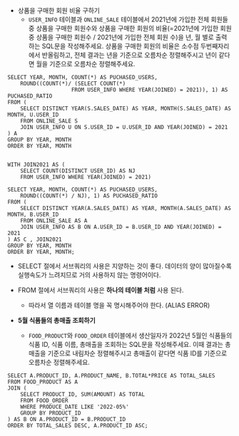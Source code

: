 - 상품을 구매한 회원 비율 구하기
	- `USER_INFO` 테이블과 `ONLINE_SALE` 테이블에서 2021년에 가입한 전체 회원들 중 상품을 구매한 회원수와 상품을 구매한 회원의 비율(=2021년에 가입한 회원 중 상품을 구매한 회원수 / 2021년에 가입한 전체 회원 수)을 년, 월 별로 출력하는 SQL문을 작성해주세요. 상품을 구매한 회원의 비율은 소수점 두번째자리에서 반올림하고, 전체 결과는 년을 기준으로 오름차순 정렬해주시고 년이 같다면 월을 기준으로 오름차순 정렬해주세요.
```
SELECT YEAR, MONTH, COUNT(*) AS PUCHASED_USERS,
	ROUND((COUNT(*)/ (SELECT COUNT(*)
					FROM USER_INFO WHERE YEAR(JOINED) = 2021)), 1) AS PUCHASED_RATIO
FROM (
    SELECT DISTINCT YEAR(S.SALES_DATE) AS YEAR, MONTH(S.SALES_DATE) AS MONTH, U.USER_ID
    FROM ONLINE_SALE S
    JOIN USER_INFO U ON S.USER_ID = U.USER_ID AND YEAR(JOINED) = 2021
) A
GROUP BY YEAR, MONTH
ORDER BY YEAR, MONTH


WITH JOIN2021 AS (
    SELECT COUNT(DISTINCT USER_ID) AS NJ
    FROM USER_INFO WHERE YEAR(JOINED) = 2021)

SELECT YEAR, MONTH, COUNT(*) AS PUCHASED_USERS,
    ROUND((COUNT(*) / NJ), 1) AS PUCHASED_RATIO
FROM (
    SELECT DISTINCT YEAR(A.SALES_DATE) AS YEAR, MONTH(A.SALES_DATE) AS MONTH, B.USER_ID
    FROM ONLINE_SALE AS A
    JOIN USER_INFO AS B ON A.USER_ID = B.USER_ID AND YEAR(JOINED) = 2021
) AS C , JOIN2021
GROUP BY YEAR, MONTH
ORDER BY YEAR, MONTH;
```
- SELECT 절에서 서브쿼리의 사용은 지양하는 것이 좋다. 데이터의 양이 많아질수록 실행속도가 느려지므로 거의 사용하지 않는 명령어이다.
- FROM 절에서 서브쿼리의 사용은 **하나의 테이블 처럼** 사용 된다.
	- 따라서 열 이름과 테이블 명을 꼭 명시해주어야 한다. (ALIAS ERROR)

- **5월 식품들의 총매출 조회하기**
	- `FOOD_PRODUCT`와 `FOOD_ORDER` 테이블에서 생산일자가 2022년 5월인 식품들의 식품 ID, 식품 이름, 총매출을 조회하는 SQL문을 작성해주세요. 이때 결과는 총매출을 기준으로 내림차순 정렬해주시고 총매출이 같다면 식품 ID를 기준으로 오름차순 정렬해주세요.
```
SELECT A.PRODUCT_ID, A.PRODUCT_NAME, B.TOTAL*PRICE AS TOTAL_SALES
FROM FOOD_PRODUCT AS A
JOIN (
    SELECT PRODUCT_ID, SUM(AMOUNT) AS TOTAL
    FROM FOOD_ORDER
    WHERE PRODUCE_DATE LIKE '2022-05%'
    GROUP BY PRODUCT_ID
) AS B ON A.PRODUCT_ID = B.PRODUCT_ID
ORDER BY TOTAL_SALES DESC, A.PRODUCT_ID ASC;
```